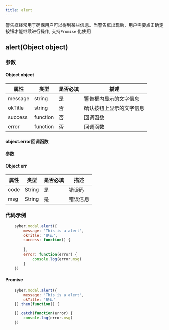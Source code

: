 ```yaml
---
title: alert
---
```


警告框经常用于确保用户可以得到某些信息。当警告框出现后，用户需要点击确定按钮才能继续进行操作, 支持`Promise` 化使用


## alert(Object object)
### 参数
#### Object object
| 属性     | 类型    | 是否必填 | 描述                         |
| ---------- | ------- | -------- | ---------------------------- |
| message | string | 是 | 警告框内显示的文字信息 |
| okTitle | string | 否 | 确认按钮上显示的文字信息 |
| success | function | 否       | 回调函数      |
| error   | function | 否       | 回调函数      |


#### object.error回调函数
#### 参数
#### Object err
| 属性 | 类型  | 是否必填 | 描述 |
| -- | -- | -- | -- |
| code | String  | 是 | 错误码 |
| msg | String  | 是 | 错误信息 |

### 代码示例
```javascript
    syber.modal.alert({
        message: 'This is a alert',
        okTitle: '确认',
        success: function() {
            
        },
        error: function(error) {
            console.log(error.msg)
        }
    })
```

#### Promise
```javascript
    syber.modal.alert({
        message: 'This is a alert',
        okTitle: '确认'
    }).then(function() {

    }).catch(function(error) {
        console.log(error.msg)
    })
```
